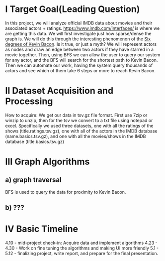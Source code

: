 # I Target Goal(Leading Question)

In this project, we will analyze official IMDB data about movies and their associated actors + ratings. https://www.imdb.com/interfaces/ is where we are getting this data. We will first investigate just how sparse/dense the graph is. We will do this through the interesting phenomenon of the [Six degrees of Kevin Bacon](https://en.wikipedia.org/wiki/Six_Degrees_of_Kevin_Bacon). Is it true, or just a myth? We will represent actors as nodes and draw an edge between two actors if they have starred in a movie together. Then, using BFS we can allow the user to query our system for any actor, and the BFS will search for the shortest path to Kevin Bacon. Then we can automate our work, having the system query thousands of actors and see which of them take 6 steps or more to reach Kevin Bacon.

# II Dataset Acquisition and Processing
How to acquire: We get our data in tsv.gz file format. First use 7zip or winzip to unzip, then for the tsv we convert to a txt file using notepad or excel. Specifically we used three datasets, one with all the ratings of the shows (title.ratings.tsv.gz), one with all of the actors in the IMDB database (name.basics.tsv.gz), and one with all the movies/shows in the IMDB database (title.basics.tsv.gz) 

# III Graph Algorithms
## a) graph traversal
BFS is used to query the data for proximity to Kevin Bacon.

## b)  ???




# IV Basic Timeline
4.10 - mid-project check-in: Acquire data and implement algorithms
4.23 - 4.30 - Work on fine tuning the algorithms and making UI more friendly
5.1 - 5.12 - finalizing project, write report, and prepare for the final presentation.
